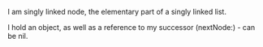 I am singly linked node, the elementary part of a singly linked list.

I hold an object, as well as a reference to my successor (nextNode:)  - can be nil.

